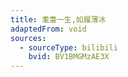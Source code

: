 ```yaml
---
title: 耄耋一生,如履薄冰
adaptedFrom: void
sources:
  - sourceType: bilibili
    bvid: BV1BMGMzAE3X
---
```

